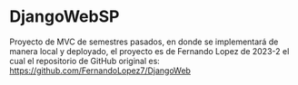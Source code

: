 # DjangoWebSP
Proyecto de MVC de semestres pasados, en donde se implementará de manera local y deployado, el proyecto es de Fernando Lopez de 2023-2 el cual el repositorio de GitHub original es: https://github.com/FernandoLopez7/DjangoWeb
